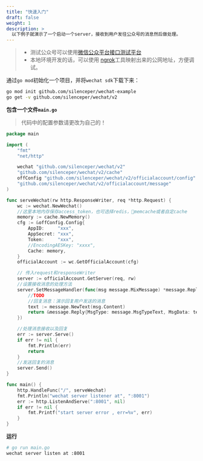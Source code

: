 ```yaml
---
title: "快速入门"
draft: false
weight: 1
description: >
  以下例子就演示了一个启动一个server，接收到用户发往公众号的消息然后做处理。
---
```


> - 测试公众号可以使用[微信公众平台接口测试平台](https://mp.weixin.qq.com/debug/cgi-bin/sandbox?t=sandbox/login)
> - 本地环境开发的话，可以使用 [ngrok](https://ngrok.com/)工具映射出来的公网地址，方便调试。

通过`go mod`初始化一个项目，并将`wechat sdk`下载下来：

```sh
go mod init github.com/silenceper/wechat-example
go get -v github.com/silenceper/wechat/v2
```

**包含一个文件`main.go`**

> 代码中的配置参数请更改为自己的！

```go
package main

import (
	"fmt"
	"net/http"

	wechat "github.com/silenceper/wechat/v2"
	"github.com/silenceper/wechat/v2/cache"
	offConfig "github.com/silenceper/wechat/v2/officialaccount/config"
	"github.com/silenceper/wechat/v2/officialaccount/message"
)

func serveWechat(rw http.ResponseWriter, req *http.Request) {
	wc := wechat.NewWechat()
	//这里本地内存保存access_token，也可选择redis，memcache或者自定cache
	memory := cache.NewMemory()
	cfg := &offConfig.Config{
		AppID:     "xxx",
		AppSecret: "xxx",
		Token:     "xxx",
		//EncodingAESKey: "xxxx",
		Cache: memory,
	}
	officialAccount := wc.GetOfficialAccount(cfg)

	// 传入request和responseWriter
	server := officialAccount.GetServer(req, rw)
	//设置接收消息的处理方法
	server.SetMessageHandler(func(msg message.MixMessage) *message.Reply {
		//TODO
		//回复消息：演示回复用户发送的消息
		text := message.NewText(msg.Content)
		return &message.Reply{MsgType: message.MsgTypeText, MsgData: text}
	})

	//处理消息接收以及回复
	err := server.Serve()
	if err != nil {
		fmt.Println(err)
		return
	}
	//发送回复的消息
	server.Send()
}

func main() {
	http.HandleFunc("/", serveWechat)
	fmt.Println("wechat server listener at", ":8001")
	err := http.ListenAndServe(":8001", nil)
	if err != nil {
		fmt.Printf("start server error , err=%v", err)
	}
}
```

**运行**

```sh
# go run main.go
wechat server listen at :8001
```
